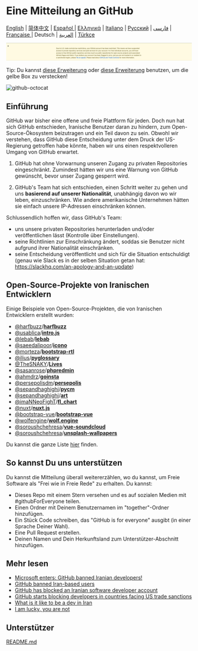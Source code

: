 # Eine Mitteilung an GitHub

[English](./README.md) | [简体中文](./README-CN.md) | [Español ](./README-ES.md) | [Ελληνικά](./README-GR.md) | [Italiano](./README-IT.md) | [Русский](./README-RU.md) | [فارسی](./README-PER.md) | [Française ](./README-FR.md) | Deutsch | [العربية](./README-AR.md) | [Türkçe](./README-TR.md)

![alt text](./message.png)

Tip: Du kannst [diese Erweiterung](https://github.com/JafarAkhondali/remove-github-restrictions-message) oder [diese Erweiterung](https://github.com/MohamadKh75/ShutHub) benutzen, um die gelbe Box zu verstecken!

![github-octocat](https://user-images.githubusercontent.com/16706911/61997137-7aa7df00-b0b2-11e9-97f1-f452855fe21c.png)

## Einführung

GitHub war bisher eine offene und freie Plattform für jeden. Doch nun hat sich GitHub entschieden, Iranische Benutzer daran zu hindern, zum Open-Source-Ökosystem beizutragen und ein Teil davon zu sein. Obwohl wir verstehen, dass GitHub diese Entscheidung unter dem Druck der US-Regierung getroffen habe könnte, haben wir uns einen respektvolleren Umgang von GitHub erwartet.

1. GitHub hat ohne Vorwarnung unseren Zugang zu privaten Repositories eingeschränkt. Zumindest hätten wir uns eine Warnung von GitHub gewünscht, bevor unser Zugang gesperrt wird.

2. GitHub's Team hat sich entschieden, einen Schritt weiter zu gehen und uns **basierend auf unserer Nationalität**, unabhängig davon wo wir leben, einzuschränken. Wie andere amerikanische Unternehmen hätten sie einfach unsere IP-Adressen einschränken können.

Schlussendlich hoffen wir, dass GitHub's Team:

- uns unsere privaten Repositories herunterladen und/oder veröffentlichen lässt (Kontrolle über Einstellungen).
- seine Richtlinien zur Einschränkung ändert, soddas sie Benutzer nicht aufgrund ihrer Nationalität einschränken.
- seine Entscheidung veröffentlicht und sich für die Situation entschuldigt (genau wie Slack es in der selben Situation getan hat: https://slackhq.com/an-apology-and-an-update)

## Open-Source-Projekte von Iranischen Entwicklern

Einige Beispiele von Open-Source-Projekten, die von Iranischen Entwicklern erstellt wurden:

- [@harfbuzz](https://github.com/harfbuzz)/[**harfbuzz**](https://github.com/harfbuzz/harfbuzz)
- [@usablica](https://github.com/usablica)/[**intro.js**](https://github.com/usablica/intro.js)
- [@lebab](https://github.com/lebab)/[**lebab**](https://github.com/lebab/lebab)
- [@saeedalipoor](https://github.com/saeedalipoor)/[**icono**](https://github.com/saeedalipoor/icono)
- [@morteza](https://github.com/morteza)/[**bootstrap-rtl**](https://github.com/morteza/bootstrap-rtl)
- [@ilius](https://github.com/ilius)/[**pyglossary**](https://github.com/ilius/pyglossary)
- [@TheSNAKY](https://github.com/TheSNAKY)/[**Lives**](https://github.com/TheSNAKY/Lives)
- [@sasanrose](https://github.com/sasanrose)/[**phpredmin**](https://github.com/sasanrose/phpredmin)
- [@ahmdrz](https://github.com/ahmdrz)/[**goinsta**](https://github.com/ahmdrz/goinsta)
- [@persepolisdm](https://github.com/persepolisdm)/[**persepolis**](https://github.com/persepolisdm/persepolis)
- [@sepandhaghighi](https://github.com/sepandhaghighi)/[**pycm**](https://github.com/sepandhaghighi/pycm)
- [@sepandhaghighi](https://github.com/sepandhaghighi)/[**art**](https://github.com/sepandhaghighi/art)
- [@imaNNeoFighT](https://github.com/imaNNeoFighT)/[**fl_chart**](https://github.com/imaNNeoFighT/fl_chart)
- [@nuxt](https://github.com/nuxt)/[**nuxt.js**](https://github.com/nuxt/nuxt.js)
- [@bootstrap-vue](https://github.com/bootstrap-vue)/[**bootstrap-vue**](https://github.com/bootstrap-vue/bootstrap-vue)
- [@wolfengine](https://github.com/wolfengine)/[**wolf.engine**](https://github.com/wolfengine/wolf.engine)
- [@soroushchehresa](https://github.com/soroushchehresa)/[**vue-soundcloud**](https://github.com/soroushchehresa/vue-soundcloud)
- [@soroushchehresa](https://github.com/soroushchehresa)/[**unsplash-wallpapers**](https://github.com/soroushchehresa/unsplash-wallpapers)

Du kannst die ganze Liste [hier](https://github.com/mohebifar/made-in-iran) finden.

## So kannst Du uns unterstützen

Du kannst die Mitteilung überall weitererzählen, wo du kannst, um Freie Software als "Frei wie in Freie Rede" zu erhalten.
Du kannst:

- Dieses Repo mit einem Stern versehen und es auf sozialen Medien mit #githubForEveryone teilen.
- Einen Ordner mit Deinem Benutzernamen im "together"-Ordner hinzufügen.
- Ein Stück Code schreiben, das "GitHub is for everyone" ausgibt (in einer Sprache Deiner Wahl).
- Eine Pull Request erstellen.
- Deinen Namen und Dein Herkunftsland zum Unterstützer-Abschnitt hinzufügen.

## Mehr lesen

- [Microsoft enters: GitHub banned Iranian developers!](https://medium.com/@d.aliyamini/microsoft-enters-github-banned-iranian-developers-843f7c60a146)
- [GitHub banned Iran-based users](https://financialtribune.com/articles/sci-tech/99111/github-bans-iran-based-users)
- [GitHub has blocked an Iranian software developer account](https://hub.packtpub.com/github-has-blocked-an-iranian-software-developers-account)
- [GitHub starts blocking developers in countries facing US trade sanctions](https://www.zdnet.com/article/github-starts-blocking-developers-in-countries-facing-us-trade-sanctions)
- [What is it like to be a dev in Iran](https://shahinsorkh.ir/2019/07/20/how-is-it-like-to-be-a-dev-in-iran)
- [I am lucky, you are not](https://dev.to/jeromegamez/i-am-lucky-you-are-not-2eco)

## Unterstützer

[README.md](README.md#supporters)
